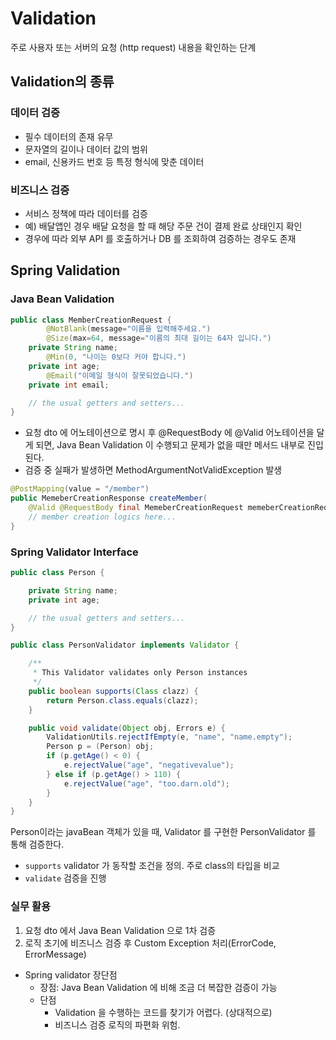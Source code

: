 # Validation

주로 사용자 또는 서버의 요청 (http request) 내용을 확인하는 단계

## Validation의 종류

### 데이터 검증

* 필수 데이터의 존재 유무
* 문자열의 길이나 데이터 값의 범위
* email, 신용카드 번호 등 특정 형식에 맞춘 데이터

### 비즈니스 검증

* 서비스 정책에 따라 데이터를 검증
* 예) 배달앱인 경우 배달 요청을 할 때 해당 주문 건이 결제 완료 상태인지 확인
* 경우에 따라 외부 API 를 호출하거나 DB 를 조회하여 검증하는 경우도 존재

## Spring Validation

### Java Bean Validation

```java
public class MemberCreationRequest {
		@NotBlank(message="이름을 입력해주세요.")
		@Size(max=64, message="이름의 최대 길이는 64자 입니다.")
    private String name;
		@Min(0, "나이는 0보다 커야 합니다.")
    private int age;
		@Email("이메일 형식이 잘못되었습니다.")
    private int email;

    // the usual getters and setters...
}
```

* 요청 dto 에 어노테이션으로 명시 후 @RequestBody 에 @Valid 어노테이션을 달게 되면, Java Bean Validation 이 수행되고 문제가 없을 때만 메서드 내부로 진입 된다.
* 검증 중 실패가 발생하면 MethodArgumentNotValidException 발생

```java
@PostMapping(value = "/member")
public MemeberCreationResponse createMember(
	@Valid @RequestBody final MemeberCreationRequest memeberCreationRequest) {
	// member creation logics here...
}
```

### Spring Validator Interface

```java
public class Person {

    private String name;
    private int age;

    // the usual getters and setters...
}
```

```java
public class PersonValidator implements Validator {

    /**
     * This Validator validates only Person instances
     */
    public boolean supports(Class clazz) {
        return Person.class.equals(clazz);
    }

    public void validate(Object obj, Errors e) {
        ValidationUtils.rejectIfEmpty(e, "name", "name.empty");
        Person p = (Person) obj;
        if (p.getAge() < 0) {
            e.rejectValue("age", "negativevalue");
        } else if (p.getAge() > 110) {
            e.rejectValue("age", "too.darn.old");
        }
    }
}
```

Person이라는 javaBean 객체가 있을 때, Validator 를 구현한 PersonValidator 를 통해 검증한다.

* `supports` validator 가 동작할 조건을 정의. 주로 class의 타입을 비교
* `validate` 검증을 진행

### 실무 활용

1. 요청 dto 에서 Java Bean Validation 으로 1차 검증
2. 로직 초기에 비즈니스 검증 후 Custom Exception 처리(ErrorCode, ErrorMessage)

* Spring validator 장단점
  * 장점: Java Bean Validation 에 비해 조금 더 복잡한 검증이 가능
  * 단점
    * Validation 을 수행하는 코드를 찾기가 어렵다. (상대적으로)
    * 비즈니스 검증 로직의 파편화 위험.
